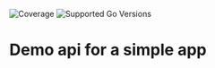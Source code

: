 ![Coverage](https://img.shields.io/badge/Coverage-82.1%25-brightgreen)
![Supported Go Versions](https://img.shields.io/badge/Go-1.16%2C%201.17-lightgrey.svg)

# Demo api for a simple app